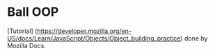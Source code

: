 # Ball OOP 
[Tutorial] (https://developer.mozilla.org/en-US/docs/Learn/JavaScript/Objects/Object_building_practice) done by Mozilla Docs.